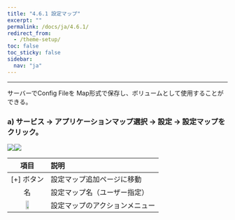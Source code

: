 ```yaml
---
title: "4.6.1 設定マップ"
excerpt: ""
permalink: /docs/ja/4.6.1/
redirect_from:
  - /theme-setup/
toc: false
toc_sticky: false
sidebar:
  nav: "ja"
---
```



---

サーバーでConfig Fileを Map形式で保存し、ボリュームとして使用することができる。

### a\) サービス → アプリケーションマップ選択 → 設定 → 設定マップをクリック。
![](/assets/JP/2.5/3.1.6-1_1.png)![](/assets/JP/2.5/3.1.6-1_2.png)


| **項目** | **説明** |
| :---: | :--- |
| [+] ボタン | 設定マップ追加ページに移動 |
| 名 | 設定マップ名（ユーザー指定） |
| <img src="/assets/EN/2.5/3.1.6-1_3.png" width="30%" /> | 設定マップのアクションメニュー |
